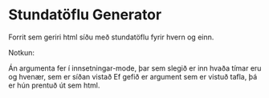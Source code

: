 Stundatöflu Generator
========
Forrit sem geriri html síðu með stundatöflu fyrir hvern og einn.


Notkun:

Án argumenta fer í innsetningar-mode, þar sem slegið er inn hvaða tímar eru og hvenær, sem er síðan vistað
Ef gefið er argument sem er vistuð tafla, þá er hún prentuð út sem html.
